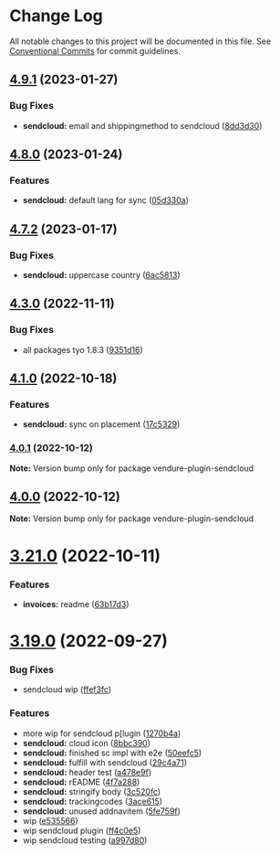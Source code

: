 # Change Log

All notable changes to this project will be documented in this file.
See [Conventional Commits](https://conventionalcommits.org) for commit guidelines.

## [4.9.1](https://github.com/Pinelab-studio/pinelab-vendure-plugins/compare/v4.9.0...v4.9.1) (2023-01-27)

### Bug Fixes

- **sendcloud:** email and shippingmethod to sendcloud ([8dd3d30](https://github.com/Pinelab-studio/pinelab-vendure-plugins/commit/8dd3d306ad0382838a198e0932fe3719ec5238ca))

## [4.8.0](https://github.com/Pinelab-studio/pinelab-vendure-plugins/compare/v4.7.2...v4.8.0) (2023-01-24)

### Features

- **sendcloud:** default lang for sync ([05d330a](https://github.com/Pinelab-studio/pinelab-vendure-plugins/commit/05d330addb51244ffe4ede40ce389c20792ca1ab))

## [4.7.2](https://github.com/Pinelab-studio/pinelab-vendure-plugins/compare/v4.7.1...v4.7.2) (2023-01-17)

### Bug Fixes

- **sendcloud:** uppercase country ([6ac5813](https://github.com/Pinelab-studio/pinelab-vendure-plugins/commit/6ac5813b7d16749556523198a30fca2eae4117a7))

## [4.3.0](https://github.com/Pinelab-studio/pinelab-vendure-plugins/compare/v4.2.3...v4.3.0) (2022-11-11)

### Bug Fixes

- all packages tyo 1.8.3 ([9351d16](https://github.com/Pinelab-studio/pinelab-vendure-plugins/commit/9351d16d1b4d5bf271dec05d72bd395f86145aae))

## [4.1.0](https://github.com/Pinelab-studio/pinelab-vendure-plugins/compare/v4.0.3...v4.1.0) (2022-10-18)

### Features

- **sendcloud:** sync on placement ([17c5329](https://github.com/Pinelab-studio/pinelab-vendure-plugins/commit/17c53296063d95142bd9ddb9f195c9c73158e2c0))

### [4.0.1](https://github.com/Pinelab-studio/pinelab-vendure-plugins/compare/v4.0.0...v4.0.1) (2022-10-12)

**Note:** Version bump only for package vendure-plugin-sendcloud

## [4.0.0](https://github.com/Pinelab-studio/pinelab-vendure-plugins/compare/v3.21.0...v4.0.0) (2022-10-12)

**Note:** Version bump only for package vendure-plugin-sendcloud

# [3.21.0](https://github.com/Pinelab-studio/pinelab-vendure-plugins/compare/v3.20.0...v3.21.0) (2022-10-11)

### Features

- **invoices:** readme ([63b17d3](https://github.com/Pinelab-studio/pinelab-vendure-plugins/commit/63b17d3005e2782209651697007c0a82b00ee0c0))

# [3.19.0](https://github.com/Pinelab-studio/pinelab-vendure-plugins/compare/v3.18.0...v3.19.0) (2022-09-27)

### Bug Fixes

- sendcloud wip ([ffef3fc](https://github.com/Pinelab-studio/pinelab-vendure-plugins/commit/ffef3fc0f9e2127c3cb4477dc57a9fb8889919bf))

### Features

- more wip for sendcloud p[lugin ([1270b4a](https://github.com/Pinelab-studio/pinelab-vendure-plugins/commit/1270b4abe89ea3410e5cc6e44dde6dd0ce5fa742))
- **sendcloud:** cloud icon ([8bbc390](https://github.com/Pinelab-studio/pinelab-vendure-plugins/commit/8bbc390bf63da8e6fa79aacef65257f3a9b7268c))
- **sendcloud:** finished sc impl with e2e ([50eefc5](https://github.com/Pinelab-studio/pinelab-vendure-plugins/commit/50eefc53c6988166bec8a9d6d233a564dbec893b))
- **sendcloud:** fulfill with sendcloud ([29c4a71](https://github.com/Pinelab-studio/pinelab-vendure-plugins/commit/29c4a7137900303152d6f6b63408313edf58e3a8))
- **sendcloud:** header test ([a478e9f](https://github.com/Pinelab-studio/pinelab-vendure-plugins/commit/a478e9f7e8b9ef8db97249f3ce61815a6ad4b86c))
- **sendcloud:** rEADME ([4f7a288](https://github.com/Pinelab-studio/pinelab-vendure-plugins/commit/4f7a28887ee1bfb612936c1276583e37d99bfc24))
- **sendcloud:** stringify body ([3c520fc](https://github.com/Pinelab-studio/pinelab-vendure-plugins/commit/3c520fc8a1c1c8f7cf632e2ca0833f3f4dd39878))
- **sendcloud:** trackingcodes ([3ace615](https://github.com/Pinelab-studio/pinelab-vendure-plugins/commit/3ace615beaab6ad8479fd81dadd5b6933dd7603c))
- **sendcloud:** unused addnavitem ([5fe759f](https://github.com/Pinelab-studio/pinelab-vendure-plugins/commit/5fe759f1f4f77088292420e0e0803c9d812cc900))
- wip ([e535566](https://github.com/Pinelab-studio/pinelab-vendure-plugins/commit/e535566aba82da6ad8b36eef5f483678eb70943a))
- wip sendcloud plugin ([ff4c0e5](https://github.com/Pinelab-studio/pinelab-vendure-plugins/commit/ff4c0e5b04f123b63836fb89a24cf4de988c49c0))
- wip sendcloud testing ([a997d80](https://github.com/Pinelab-studio/pinelab-vendure-plugins/commit/a997d804d558adcaea3bd8292b47aa868b44da47))
